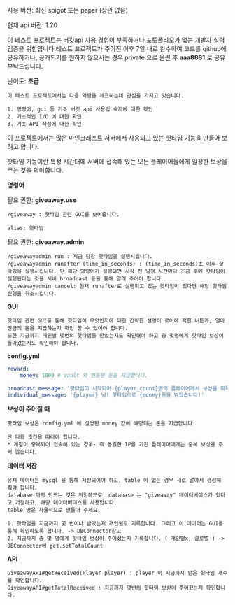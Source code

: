 

사용 버전: 최신 spigot 또는 paper (상관 없음)

현재 api 버전: 1.20



이 테스트 프로젝트는 버킷api 사용 경험이 부족하거나 포토폴리오가 없는 개발자 실력 검증을 위함입니다.테스트 프로젝트가 주어진 이후 7일 내로 완수하여 코드를 github에 공유하거나, 공개되기를 원하지 않으시는 경우 private 으로 올린 후 **aaa8881** 로 공유 부탁드립니다.



난이도: **초급** 

```
이 테스트 프로젝트에서는 다음 역량을 체크하는데 관심을 가지고 있습니다.

1. 명령어, gui 등 기초 버킷 api 사용법 숙지에 대한 확인
2. 기초적인 I/O 에 대한 확인
3. 기초 API 작성에 대한 확인
```



이 프로젝트에서는 많은 마인크래프트 서버에서 사용되고 있는 핫타임 기능을 만들어 보려고 합니다.

핫타임 기능이란 특정 시간대에 서버에 접속해 있는 모든 플레이어들에게 일정한 보상을 주는 것을 의미합니다.



**명령어**

필요 권한: **giveaway.use**

```
/giveaway : 핫타임 관련 GUI를 보여줍니다. 

alias: 핫타임
```



필요 권한: **giveaway.admin**

```
/giveawayadmin run : 지금 당장 핫타임을 실행시킵니다.
/giveawayadmin runafter (time_in_seconds) : (time_in_seconds)초 이후 핫타임을 실행시킵니다. 단 해당 명령어가 실행되면 시작 전 일정 시간마다 조금 후에 핫타임이 실행된다는 것을 서버 broadcast 등을 통해 알려 주어야 합니다.
/giveawayadmin cancel: 현재 runafter로 실행되고 있는 핫타임이 있다면 해당 핫타임 진행을 취소시킵니다. 
```



**GUI**

```
핫타임 관련 GUI를 통해 핫타임이 무엇인지에 대한 간략한 설명이 로어에 적힌 버튼과, 얼마만큼의 돈을 지급하는지 확인 할 수 있어야 합니다. 
또한 지금까지 개인별 몇번의 핫타임을 받았는지도 확인해야 하고 총 몇명에게 핫타임 보상이 돌아갔는지도 확인해야 합니다. 
```



**config.yml**

```yaml
reward:
	money: 1000 # vault 와 연동된 돈을 지급합니다.
	
broadcast_message: '핫타임이 시작되어 {player_count}명의 플레이어께서 보상을 획득했습니다!'
individual_message: '{player} 님! 핫타임으로 {money}원을 받았습니다!'
```



**보상이 주어질 때**

```
핫타임 보상은 config.yml 에 설정된 money 값에 해당되는 돈을 지급합니다.

단 다음 조건을 따라야 합니다.
* 계정이 중복되어 접속해 있는 경우- 즉 동일한 IP를 가진 플레이어에게는 중복 보상을 주지 않습니다. 
```



**데이터 저장**

```
유저 데이터는 mysql 을 통해 저장되어야 하고, table 이 없는 경우 새로 알아서 생성해 줘야 합니다.
database 까지 만드는 것은 위험하므로, database 는 "giveaway" 데이터베이스가 있다고 가정하고, 해당 데이터베이스를 사용합니다.
table 명은 자율적으로 만들어 주세요.

1. 핫타임을 지금까지 몇 번이나 받았는지 개인별로 기록합니다. 그리고 이 데이터는 GUI를 통해 확인하도록 합니다. -> DBConnector참고
2. 지금까지 총 몇 명에게 핫타임 보상이 주어졌는지 기록합니다. ( 개인별x, 글로벌 ) -> DBConnector에 get,setTotalCount
```



**API**

```
GiveawayAPI#getReceived(Player player) : player 이 지금까지 받은 핫타임 개수를 확인합니다.
GiveawayAPI#getTotalReceived : 지금까지 몇번의 핫타임 보상이 주어졌는지 확인합니다.
```



